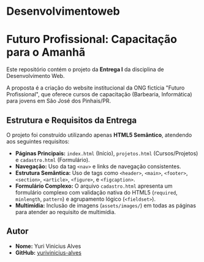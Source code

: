 # Desenvolvimentoweb
# Futuro Profissional: Capacitação para o Amanhã

Este repositório contém o projeto da **Entrega I** da disciplina de Desenvolvimento Web.

A proposta é a criação do website institucional da ONG fictícia "Futuro Profissional", que oferece cursos de capacitação (Barbearia, Informática) para jovens em São José dos Pinhais/PR.

## Estrutura e Requisitos da Entrega

O projeto foi construído utilizando apenas **HTML5 Semântico**, atendendo aos seguintes requisitos:

* **Páginas Principais:** `index.html` (Início), `projetos.html` (Cursos/Projetos) e `cadastro.html` (Formulário).
* **Navegação:** Uso da tag `<nav>` e links de navegação consistentes.
* **Estrutura Semântica:** Uso de tags como `<header>`, `<main>`, `<footer>`, `<section>`, `<article>`, `<figure>`, e `<figcaption>`.
* **Formulário Complexo:** O arquivo `cadastro.html` apresenta um formulário complexo com validação nativa do HTML5 (`required`, `minlength`, `pattern`) e agrupamento lógico (`<fieldset>`).
* **Multimídia:** Inclusão de imagens (`assets/images/`) em todas as páginas para atender ao requisito de multimídia.

## Autor

* **Nome:** Yuri Vinicius Alves
* **GitHub:** [yurivinicius-alves](https://github.com/yurivinicius-alves)